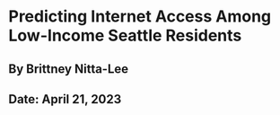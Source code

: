 # Predicting Internet Access Among Low-Income Seattle Residents
## By Brittney Nitta-Lee
## Date: April 21, 2023

